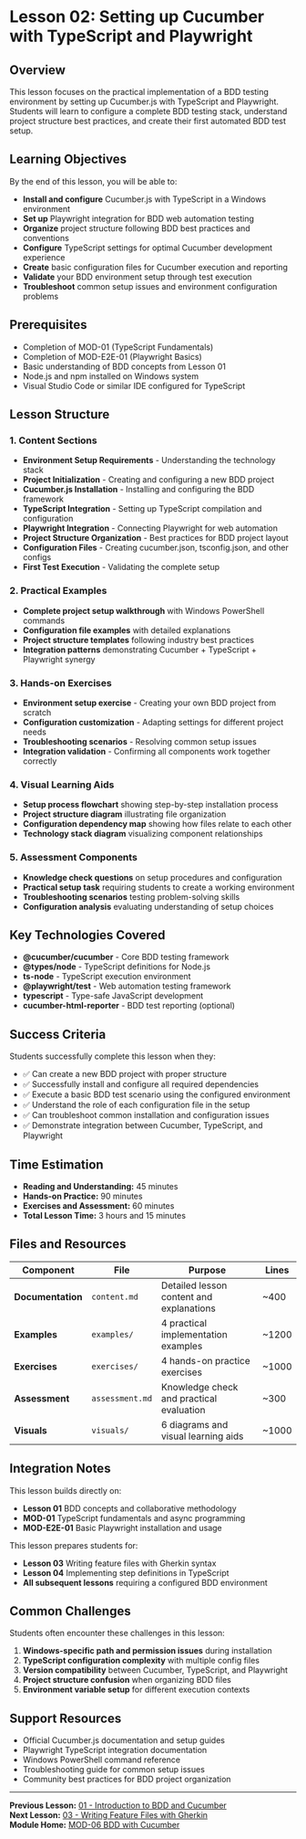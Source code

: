 # Lesson 02: Setting up Cucumber with TypeScript and Playwright

## Overview

This lesson focuses on the practical implementation of a BDD testing environment by setting up Cucumber.js with TypeScript and Playwright. Students will learn to configure a complete BDD testing stack, understand project structure best practices, and create their first automated BDD test setup.

## Learning Objectives

By the end of this lesson, you will be able to:

- **Install and configure** Cucumber.js with TypeScript in a Windows environment
- **Set up** Playwright integration for BDD web automation testing
- **Organize** project structure following BDD best practices and conventions
- **Configure** TypeScript settings for optimal Cucumber development experience
- **Create** basic configuration files for Cucumber execution and reporting
- **Validate** your BDD environment setup through test execution
- **Troubleshoot** common setup issues and environment configuration problems

## Prerequisites

- Completion of MOD-01 (TypeScript Fundamentals)
- Completion of MOD-E2E-01 (Playwright Basics)
- Basic understanding of BDD concepts from Lesson 01
- Node.js and npm installed on Windows system
- Visual Studio Code or similar IDE configured for TypeScript

## Lesson Structure

### 1. Content Sections
- **Environment Setup Requirements** - Understanding the technology stack
- **Project Initialization** - Creating and configuring a new BDD project
- **Cucumber.js Installation** - Installing and configuring the BDD framework
- **TypeScript Integration** - Setting up TypeScript compilation and configuration
- **Playwright Integration** - Connecting Playwright for web automation
- **Project Structure Organization** - Best practices for BDD project layout
- **Configuration Files** - Creating cucumber.json, tsconfig.json, and other configs
- **First Test Execution** - Validating the complete setup

### 2. Practical Examples
- **Complete project setup walkthrough** with Windows PowerShell commands
- **Configuration file examples** with detailed explanations
- **Project structure templates** following industry best practices
- **Integration patterns** demonstrating Cucumber + TypeScript + Playwright synergy

### 3. Hands-on Exercises
- **Environment setup exercise** - Creating your own BDD project from scratch
- **Configuration customization** - Adapting settings for different project needs
- **Troubleshooting scenarios** - Resolving common setup issues
- **Integration validation** - Confirming all components work together correctly

### 4. Visual Learning Aids
- **Setup process flowchart** showing step-by-step installation process
- **Project structure diagram** illustrating file organization
- **Configuration dependency map** showing how files relate to each other
- **Technology stack diagram** visualizing component relationships

### 5. Assessment Components
- **Knowledge check questions** on setup procedures and configuration
- **Practical setup task** requiring students to create a working environment
- **Troubleshooting scenarios** testing problem-solving skills
- **Configuration analysis** evaluating understanding of setup choices

## Key Technologies Covered

- **@cucumber/cucumber** - Core BDD testing framework
- **@types/node** - TypeScript definitions for Node.js
- **ts-node** - TypeScript execution environment
- **@playwright/test** - Web automation testing framework
- **typescript** - Type-safe JavaScript development
- **cucumber-html-reporter** - BDD test reporting (optional)

## Success Criteria

Students successfully complete this lesson when they:
- ✅ Can create a new BDD project with proper structure
- ✅ Successfully install and configure all required dependencies
- ✅ Execute a basic BDD test scenario using the configured environment
- ✅ Understand the role of each configuration file in the setup
- ✅ Can troubleshoot common installation and configuration issues
- ✅ Demonstrate integration between Cucumber, TypeScript, and Playwright

## Time Estimation

- **Reading and Understanding:** 45 minutes
- **Hands-on Practice:** 90 minutes
- **Exercises and Assessment:** 60 minutes
- **Total Lesson Time:** 3 hours and 15 minutes

## Files and Resources

| Component | File | Purpose | Lines |
|-----------|------|---------|-------|
| **Documentation** | `content.md` | Detailed lesson content and explanations | ~400 |
| **Examples** | `examples/` | 4 practical implementation examples | ~1200 |
| **Exercises** | `exercises/` | 4 hands-on practice exercises | ~1000 |
| **Assessment** | `assessment.md` | Knowledge check and practical evaluation | ~300 |
| **Visuals** | `visuals/` | 6 diagrams and visual learning aids | ~1000 |

## Integration Notes

This lesson builds directly on:
- **Lesson 01** BDD concepts and collaborative methodology
- **MOD-01** TypeScript fundamentals and async programming
- **MOD-E2E-01** Basic Playwright installation and usage

This lesson prepares students for:
- **Lesson 03** Writing feature files with Gherkin syntax
- **Lesson 04** Implementing step definitions in TypeScript
- **All subsequent lessons** requiring a configured BDD environment

## Common Challenges

Students often encounter these challenges in this lesson:
1. **Windows-specific path and permission issues** during installation
2. **TypeScript configuration complexity** with multiple config files
3. **Version compatibility** between Cucumber, TypeScript, and Playwright
4. **Project structure confusion** when organizing BDD files
5. **Environment variable setup** for different execution contexts

## Support Resources

- Official Cucumber.js documentation and setup guides
- Playwright TypeScript integration documentation
- Windows PowerShell command reference
- Troubleshooting guide for common setup issues
- Community best practices for BDD project organization

---

**Previous Lesson:** [01 - Introduction to BDD and Cucumber](../lesson-01-introduction-to-bdd-and-cucumber/README.md)  
**Next Lesson:** [03 - Writing Feature Files with Gherkin](../lesson-03-writing-feature-files-with-gherkin/README.md)  
**Module Home:** [MOD-06 BDD with Cucumber](../../README.md)